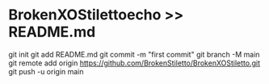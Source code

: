 # BrokenXOStilettoecho >> README.md
git init
git add README.md
git commit -m "first commit"
git branch -M main
git remote add origin https://github.com/BrokenStiletto/BrokenXOStiletto.git
git push -u origin main
